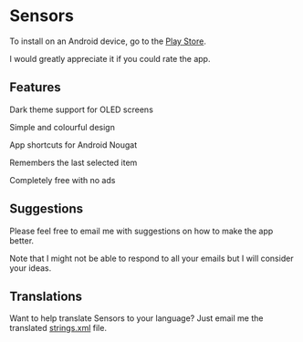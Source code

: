 # Sensors

To install on an Android device, go to the [Play Store](https://play.google.com/store/apps/details?id=com.calintat.sensors).

I would greatly appreciate it if you could rate the app.

Features
--------

Dark theme support for OLED screens

Simple and colourful design

App shortcuts for Android Nougat

Remembers the last selected item

Completely free with no ads

Suggestions
-----------

Please feel free to email me with suggestions on how to make the app better.

Note that I might not be able to respond to all your emails but I will consider your ideas.

Translations
------------

Want to help translate Sensors to your language?
Just email me the translated [strings.xml](app/src/main/res/values/strings.xml) file.